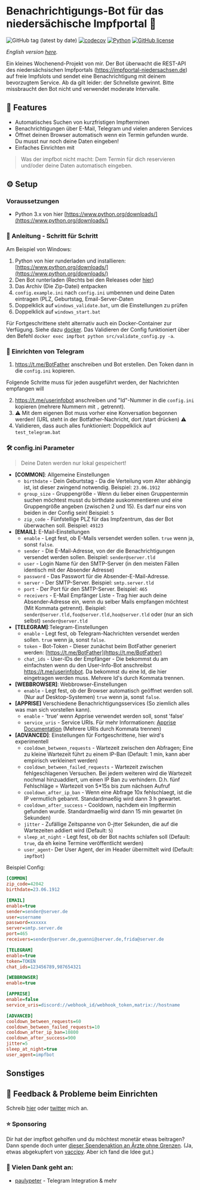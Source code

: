 # Benachrichtigungs-Bot für das niedersächische Impfportal 🐴

![GitHub tag (latest by date)](https://img.shields.io/github/v/tag/sibalzer/impfbot?label=version)
[![codecov](https://codecov.io/gh/sibalzer/impfbot/branch/main/graph/badge.svg?token=XXI3N5A9X1)](https://codecov.io/gh/sibalzer/impfbot)
[![Python](https://img.shields.io/badge/Made%20with-Python%203.x-blue.svg?style=flat&logo=Python&logoColor=white)](https://www.python.org/)
[![GitHub license](https://img.shields.io/github/license/sibalzer/impfbot)](https://github.com/sibalzer/impfbot/blob/main/LICENSE)

_English version [here](https://github.com/sibalzer/impfbot/blob/main/README.en.md)._

Ein kleines Wochenend-Projekt von mir. Der Bot überwacht die REST-API des niedersächsischen Impfportals (https://impfportal-niedersachsen.de) auf freie Impfslots und sendet eine Benachrichtigung mit deinem bevorzugtem Service. Ab da gilt leider: der Schnellste gewinnt. Bitte missbraucht den Bot nicht und verwendet moderate Intervalle.

## 🤖 Features

- Automatisches Suchen von kurzfristigen Impfterminen
- Benachrichtigungen über E-Mail, Telegram und vielen anderen Services
- Öffnet deinen Browser automatisch wenn ein Termin gefunden wurde. Du musst nur noch deine Daten eingeben!
- Einfaches Einrichten mit


> Was der impfbot nicht macht: Dem Termin für dich reservieren und/oder deine Daten automatisch eingeben.

## ⚙️ Setup

### Voraussetzungen

- Python 3.x von hier [https://www.python.org/downloads/](https://www.python.org/downloads/)

### 📝 Anleitung - Schritt für Schritt

Am Beispiel von Windows:

1. Python von hier runderladen und installieren: [https://www.python.org/downloads/](https://www.python.org/downloads/)
2. Den Bot runterladen (Rechts bei den Releases oder [hier](https://github.com/sibalzer/impfbot/releases/latest))
3. Das Archiv (Die Zip-Datei) entpacken
4. `config.example.ini` nach `config.ini` umbennen und deine Daten eintragen (PLZ, Geburtstag, Email-Server-Daten
5. Doppelklick auf `windows_validate.bat`, um die Einstellungen zu prüfen
6. Doppelklick auf `windows_start.bat`

Für Fortgeschrittene steht alternativ auch ein Docker-Container zur Verfügung. Siehe dazu [docker](https://github.com/sibalzer/impfbot/tree/main/docker). Das Validieren der Config funktioniert über den Befehl `docker exec impfbot python src/validate_config.py -a`.

### 📣 Einrichten von Telegram

1. https://t.me/BotFather anschreiben und Bot erstellen. Den Token dann in die `config.ini` kopieren.

Folgende Schritte muss für jeden ausgeführt werden, der Nachrichten empfangen will

2. https://t.me/userinfobot anschreiben und "Id"-Nummer in die `config.ini` kopieren (mehrere Nummern mit `,` getrennt).
3. ⚠ Mit dem eigenen Bot muss vorher eine Konversation begonnen werden! (URL steht in der Botfather-Nachricht, dort /start drücken) ⚠
4. Validieren, dass auch alles funktioniert: Doppelklick auf `test_telegram.bat`


### 🛠️ config.ini Parameter

> Deine Daten werden nur lokal gespeichert!

- **\[COMMON\]**: Allgemeine Einstellungen
  - `birthdate` - Dein Geburtstag - Da die Verteilung vom Alter abhängig ist, ist dieser zwingend notwendig. Beispiel: `23.06.1912`
  - `group_size` - Gruppengröße - Wenn du lieber einen Gruppentermin suchen möchtest musst du birthdate auskommentieren und eine Gruppengröße angeben (zwischen 2 und 15). Es darf nur eins von beiden in der Config sein! Beispiel: `5`
  - `zip_code` - Fünfstellige PLZ für das Impfzentrum, das der Bot überwachen soll. Beispiel: `49123`
- **\[EMAIL\]**: E-Mail-Einstellungen
  - `enable` - Legt fest, ob E-Mails versendet werden sollen. `true` wenn ja, sonst `false`.
  - `sender` - Die E-Mail-Adresse, von der die Benachrichtigungen versendet werden sollen. Beispiel: `sender@server.tld`
  - `user` - Login Name für den SMTP-Server (in den meisten Fällen identisch mit der Absender Adresse)
  - `password` - Das Passwort für die Absender-E-Mail-Adresse.
  - `server` - Der SMTP-Server. Beispiel: `smtp.server.tld`
  - `port` - Der Port für den SMTP-Server. Beispiel: `465`
  - `receivers` - E-Mail Empfänger Liste - Trag hier auch deine Absender-Adresse ein, wenn du selber Mails empfangen möchtest (Mit Kommata getrennt). Beispiel: `sender@server.tld,foo@server.tld,hoo@server.tld` oder (nur an sich selbst) `sender@server.tld`
- **\[TELEGRAM\]**:Telegram-Einstellungen
  - `enable` - Legt fest, ob Telegram-Nachrichten versendet werden sollen. `true` wenn ja, sonst `false`.
  - `token` - Bot-Token - Dieser zunächst beim BotFather generiert werden: [https://t.me/BotFather](https://t.me/BotFather)
  - `chat_ids` - User-IDs der Empfänger - Die bekommst du am einfachsten wenn du den User-Info-Bot anschreibst https://t.me/userinfobot. Da bekommst du eine Id, die hier eingetragen werden muss. Mehrere Id's durch Kommata trennen.
- **\[WEBBROWSER\]**: Webbrowser-Einstellungen
  - `enable` - Legt fest, ob der Browser automatisch geöffnet werden soll. (Nur auf Desktop-Systemen) `true` wenn ja, sonst `false`.
- **\[APPRISE\]** Verschiedene Benachrichtigungsservices (So ziemlich alles was man sich vorstellen kann).
  - `enable` - 'true' wenn Apprise verwendet werden soll, sonst 'false'
  - `service_uris` - Service URIs. Für mehr Informationen: [Apprise Documentation](https://github.com/caronc/apprise) (Mehrere URIs durch Kommata trennen)
- **\[ADVANCED\]**: Einstellungen für Fortgeschrittene, hier wird's experimentell
  - `cooldown_between_requests` - Wartezeit zwischen den Abfragen; Eine zu kleine Wartezeit führt zu einem IP-Ban (Default: 1 min, kann aber empirisch verkleinert werden)
  - `cooldown_between_failed_requests` - Wartezeit zwischen fehlgeschlagenen Versuchen. Bei jedem weiteren wird die Wartezeit nochmal hinzuaddiert, um einen IP Ban zu verhindern. D.h. fünf Fehlschläge = Wartezeit von 5\*15s bis zum nächsen Aufruf
  - `cooldown_after_ip_ban` - Wenn eine Abfrage 10x fehlschlaegt, ist die IP vermutlich gebannt. Standardmaeßig wird dann 3 h gewartet.
  - `cooldown_after_success` - Cooldown, nachdem ein Impftermin gefunden wurde. Standardmaeßig wird dann 15 min gewartet (in Sekunden)
  - `jitter` - Zufällige Zeitspanne von 0-jtter Sekunden, die auf die Wartezeiten addiert wird (Default: `5`)
  - `sleep_at_night` - Legt fest, ob der Bot nachts schlafen soll (Default: `true`, da eh keine Termine veröffentlicht werden)
  - `user_agent`- Der User Agent, der im Header übermittelt wird (Default: `impfbot`)


Beispiel Config:

```ini
[COMMON]
zip_code=42042
birthdate=23.06.1912

[EMAIL]
enable=true
sender=sender@server.de
user=username
password=xxxxxx
server=smtp.server.de
port=465
receivers=sender@server.de,guenni@server.de,frida@server.de

[TELEGRAM]
enable=true
token=TOKEN
chat_ids=123456789,987654321

[WEBBROWSER]
enable=true

[APPRISE]
enable=false
service_uris=discord://webhook_id/webhook_token,matrix://hostname

[ADVANCED]
cooldown_between_requests=60
cooldown_between_failed_requests=10
cooldown_after_ip_ban=10800
cooldown_after_success=900
jitter=5
sleep_at_night=true
user_agent=impfbot
```

## Sonstiges

## 🙋 Feedback & Probleme beim Einrichten

Schreib [hier](https://github.com/sibalzer/impfbot/issues/5) oder [twitter](https://twitter.com/datearl) mich an.

### ⭐ Sponsoring

Dir hat der impfbot geholfen und du möchtest monetär etwas beitragen? Dann spende doch unter [dieser Spendenaktion an Ärzte ohne Grenzen](https://www.aerzte-ohne-grenzen.de/spenden-sammeln?cfd=z1suz). (Ja, etwas abgekupfert von [vaccipy](https://github.com/iamnotturner/vaccipy). Aber ich fand die Idee gut.)

### 🙏 Vielen Dank geht an:

- [paulypeter](https://github.com/paulypeter) - Telegram Integration & mehr
